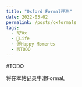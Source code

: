 ```yaml
---
title: "Oxford Formal评测"
date: 2022-03-02
permalink: /posts/oxformals
tags:
  - 🐮Ox
  - 🍜Life
  - 😻Happy Moments
  - 🗒TODO
---
```


#TODO

将在本帖记录牛津Formal。